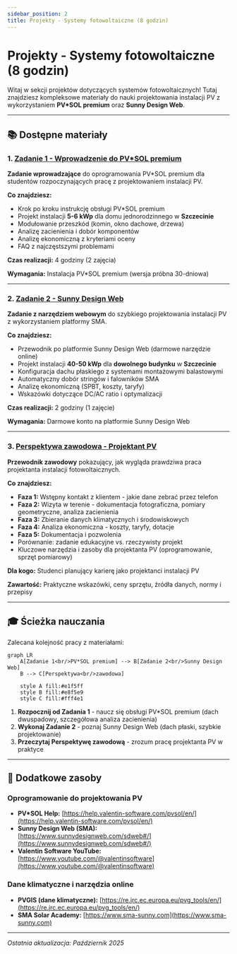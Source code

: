 ```yaml
---
sidebar_position: 2
title: Projekty - Systemy fotowoltaiczne (8 godzin)
---
```


# Projekty - Systemy fotowoltaiczne (8 godzin)

Witaj w sekcji projektów dotyczących systemów fotowoltaicznych! Tutaj znajdziesz kompleksowe materiały do nauki projektowania instalacji PV z wykorzystaniem **PV*SOL premium** oraz **Sunny Design Web**.

---

## 📚 Dostępne materiały

### 1. [Zadanie 1 - Wprowadzenie do PV*SOL premium](./pr-1-task-for-students.md)

**Zadanie wprowadzające** do oprogramowania PV*SOL premium dla studentów rozpoczynających pracę z projektowaniem instalacji PV.

**Co znajdziesz:**
- Krok po kroku instrukcję obsługi PV*SOL premium
- Projekt instalacji **5-6 kWp** dla domu jednorodzinnego w **Szczecinie**
- Modułowanie przeszkód (komin, okno dachowe, drzewa)
- Analizę zacienienia i dobór komponentów
- Analizę ekonomiczną z kryteriami oceny
- FAQ z najczęstszymi problemami

**Czas realizacji:** 4 godziny (2 zajęcia)

**Wymagania:** Instalacja PV*SOL premium (wersja próbna 30-dniowa)

---

### 2. [Zadanie 2 - Sunny Design Web](./pr-2-task-sunny-design.md)

**Zadanie z narzędziem webowym** do szybkiego projektowania instalacji PV z wykorzystaniem platformy SMA.

**Co znajdziesz:**
- Przewodnik po platformie Sunny Design Web (darmowe narzędzie online)
- Projekt instalacji **40-50 kWp** dla **dowolnego budynku** w **Szczecinie**
- Konfiguracja dachu płaskiego z systemami montażowymi balastowymi
- Automatyczny dobór stringów i falowników SMA
- Analizę ekonomiczną (SPBT, koszty, taryfy)
- Wskazówki dotyczące DC/AC ratio i optymalizacji

**Czas realizacji:** 2 godziny (1 zajęcie)

**Wymagania:** Darmowe konto na platformie Sunny Design Web

---

### 3. [Perspektywa zawodowa - Projektant PV](./pv-professional-perspective.md)

**Przewodnik zawodowy** pokazujący, jak wygląda prawdziwa praca projektanta instalacji fotowoltaicznych.

**Co znajdziesz:**
- **Faza 1:** Wstępny kontakt z klientem - jakie dane zebrać przez telefon
- **Faza 2:** Wizyta w terenie - dokumentacja fotograficzna, pomiary geometryczne, analiza zacienienia
- **Faza 3:** Zbieranie danych klimatycznych i środowiskowych
- **Faza 4:** Analiza ekonomiczna - koszty, taryfy, dotacje
- **Faza 5:** Dokumentacja i pozwolenia
- Porównanie: zadanie edukacyjne vs. rzeczywisty projekt
- Kluczowe narzędzia i zasoby dla projektanta PV (oprogramowanie, sprzęt pomiarowy)

**Dla kogo:** Studenci planujący karierę jako projektanci instalacji PV

**Zawartość:** Praktyczne wskazówki, ceny sprzętu, źródła danych, normy i przepisy

---

## 🎓 Ścieżka nauczania

Zalecana kolejność pracy z materiałami:

```mermaid
graph LR
    A[Zadanie 1<br/>PV*SOL premium] --> B[Zadanie 2<br/>Sunny Design Web]
    B --> C[Perspektywa<br/>zawodowa]
    
    style A fill:#e1f5ff
    style B fill:#e8f5e9
    style C fill:#fff4e1
```

1. **Rozpocznij od Zadania 1** - naucz się obsługi PV*SOL premium (dach dwuspadowy, szczegółowa analiza zacienienia)
2. **Wykonaj Zadanie 2** - poznaj Sunny Design Web (dach płaski, szybkie projektowanie)
3. **Przeczytaj Perspektywę zawodową** - zrozum pracę projektanta PV w praktyce

---

## 🔗 Dodatkowe zasoby

### Oprogramowanie do projektowania PV
- **PV*SOL Help:** [https://help.valentin-software.com/pvsol/en/](https://help.valentin-software.com/pvsol/en/)
- **Sunny Design Web (SMA):** [https://www.sunnydesignweb.com/sdweb#/](https://www.sunnydesignweb.com/sdweb#/)
- **Valentin Software YouTube:** [https://www.youtube.com/@valentinsoftware](https://www.youtube.com/@valentinsoftware)

### Dane klimatyczne i narzędzia online
- **PVGIS (dane klimatyczne):** [https://re.jrc.ec.europa.eu/pvg_tools/en/](https://re.jrc.ec.europa.eu/pvg_tools/en/)
- **SMA Solar Academy:** [https://www.sma-sunny.com](https://www.sma-sunny.com)

---

*Ostatnia aktualizacja: Październik 2025*
